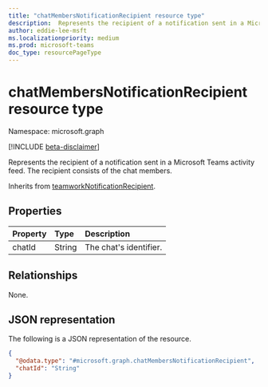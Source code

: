 ```yaml
---
title: "chatMembersNotificationRecipient resource type"
description:  Represents the recipient of a notification sent in a Microsoft Teams activity feed. The recipient consists of the chat members.
author: eddie-lee-msft
ms.localizationpriority: medium
ms.prod: microsoft-teams
doc_type: resourcePageType
---
```


# chatMembersNotificationRecipient resource type

Namespace: microsoft.graph

[!INCLUDE [beta-disclaimer](../../includes/beta-disclaimer.md)]

Represents the recipient of a notification sent in a Microsoft Teams activity feed. The recipient consists of the chat members.

Inherits from [teamworkNotificationRecipient](teamworknotificationrecipient.md).

## Properties
|Property|Type|Description|
|:---|:---|:---|
|chatId|String|The chat's identifier.|

## Relationships
None.

## JSON representation
The following is a JSON representation of the resource.
<!-- {
  "blockType": "resource",
  "@odata.type": "microsoft.graph.chatMembersNotificationRecipient"
}
-->

``` json
{
  "@odata.type": "#microsoft.graph.chatMembersNotificationRecipient",
  "chatId": "String"
}
```

